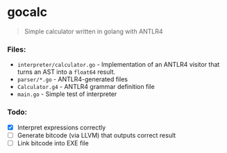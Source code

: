 # gocalc
> Simple calculator written in golang with ANTLR4
### Files:
+ `interpreter/calculator.go` - Implementation of an ANTLR4 visitor that turns an AST into a `float64` result.  
+ `parser/*.go` - ANTLR4-generated files  
+ `Calculator.g4` - ANTLR4 grammar definition file  
+ `main.go` - Simple test of interpreter  

### Todo:
- [x] Interpret expressions correctly
- [ ] Generate bitcode (via LLVM) that outputs correct result
- [ ] Link bitcode into EXE file
